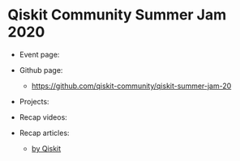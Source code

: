 # Qiskit Community Summer Jam 2020
* Event page:

* Github page:
  * https://github.com/qiskit-community/qiskit-summer-jam-20

* Projects:

* Recap videos:

* Recap articles:
  * [by Qiskit](https://medium.com/qiskit/the-qiskit-community-summer-jam-brought-hackathon-energy-to-hundreds-at-home-a0f15c865bec)
